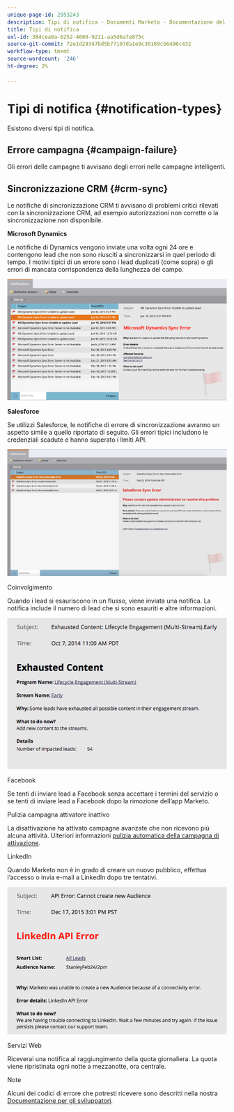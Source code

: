 ```yaml
---
unique-page-id: 2953243
description: Tipi di notifica - Documenti Marketo - Documentazione del prodotto
title: Tipi di notifica
exl-id: 384cea0a-6252-4600-9211-aa5d6a7e875c
source-git-commit: 72e1d29347bd5b77107da1e9c30169cb6490c432
workflow-type: tm+mt
source-wordcount: '246'
ht-degree: 2%

---
```


# Tipi di notifica {#notification-types}

Esistono diversi tipi di notifica.

## Errore campagna  {#campaign-failure}

Gli errori delle campagne ti avvisano degli errori nelle campagne intelligenti.

## Sincronizzazione CRM {#crm-sync}

Le notifiche di sincronizzazione CRM ti avvisano di problemi critici rilevati con la sincronizzazione CRM, ad esempio autorizzazioni non corrette o la sincronizzazione non disponibile.

**Microsoft Dynamics**

Le notifiche di Dynamics vengono inviate una volta ogni 24 ore e contengono lead che non sono riusciti a sincronizzarsi in quel periodo di tempo. I motivi tipici di un errore sono i lead duplicati (come sopra) o gli errori di mancata corrispondenza della lunghezza del campo.

![](assets/image2016-1-20-11-3a19-3a58.png)

**Salesforce**

Se utilizzi Salesforce, le notifiche di errore di sincronizzazione avranno un aspetto simile a quello riportato di seguito. Gli errori tipici includono le credenziali scadute e hanno superato i limiti API.

![](assets/salesforcesyncerror.png)

Coinvolgimento

Quando i lead si esauriscono in un flusso, viene inviata una notifica.  La notifica include il numero di lead che si sono esauriti e altre informazioni.

![](assets/image2014-10-14-10-3a57-3a9.png)

Facebook

Se tenti di inviare lead a Facebook senza accettare i termini del servizio o se tenti di inviare lead a Facebook dopo la rimozione dell’app Marketo.

Pulizia campagna attivatore inattivo

La disattivazione ha attivato campagne avanzate che non ricevono più alcuna attività. Ulteriori informazioni  [pulizia automatica della campagna di attivazione](/help/marketo/product-docs/core-marketo-concepts/smart-campaigns/using-smart-campaigns/automatic-trigger-campaign-cleanup.md).

LinkedIn

Quando Marketo non è in grado di creare un nuovo pubblico, effettua l’accesso o invia e-mail a LinkedIn dopo tre tentativi.

![](assets/linkedin.png)

Servizi Web

Riceverai una notifica al raggiungimento della quota giornaliera. La quota viene ripristinata ogni notte a mezzanotte, ora centrale.

>[!NOTE]
>
>Alcuni dei codici di errore che potresti ricevere sono descritti nella nostra [Documentazione per gli sviluppatori](https://developers.marketo.com/rest-api/error-codes/#response_level_error_codes).
